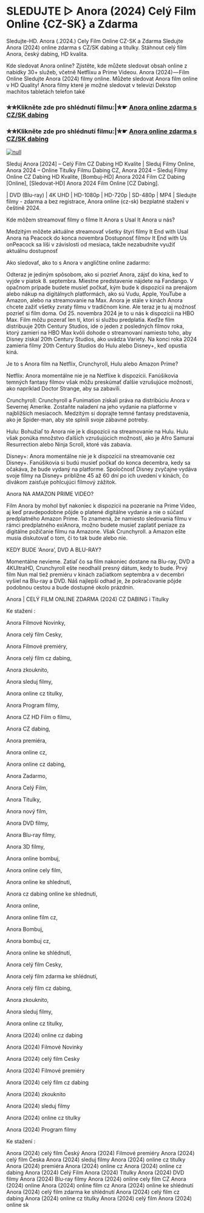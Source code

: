 # SLEDUJTE ▷ Anora (2024) Celý Film Online {CZ-SK} a Zdarma

Sledujte-HD. Anora (.2024.) Cely Film Online CZ-SK a Zdarma
Sledujte Anora (2024) online zdarma s CZ/SK dabing a titulky. Stáhnout celý film Anora, český dabing, HD kvalita.

Kde sledovat Anora online? Zjistěte, kde můžete sledovat obsah online z nabídky 30+ služeb, včetně Netflixu a Prime Videou. Anora (2024) — Film Online Sledujte Anora (2024) filmy online. Můžete sledovat Anora film online v HD Quality! Anora filmy které je možné sledovat v televizi Dekstop machitos tabletách telefon také

### ✮✮Klikněte zde pro shlédnutí filmu:|✮☛ [Anora online zdarma s CZ/SK dabing](https://bit.ly/anora-cely-film-cz)

### ✮✮Klikněte zde pro shlédnutí filmu:|✮☛ [Anora online zdarma s CZ/SK dabing](https://bit.ly/anora-cely-film-cz)

[![null](https://static.wixstatic.com/media/855a25_043b5abeb4ae4d35ac003198e7fe56ed~mv2.gif)](https://bit.ly/anora-cely-film-cz)

Sleduj Anora [2024] – Celý Film CZ Dabing HD Kvalite | Sleduj Filmy Online, Anora 2024 – Online Titulky Filmu Dabing CZ, Anora 2024 – Sleduj Filmy Online CZ Dabing HD Kvalite, [Bombuj-HD] Anora 2024 Film CZ Dabing [Online], [Sledovat-HD] Anora 2024 Film Online [CZ Dabing].

| DVD (Blu-ray) | 4K UHD | HD-1080p | HD-720p | SD-480p | MP4 | Sledujte filmy - zdarma a bez registrace, Anora online (cz-sk) bezplatné stažení v češtině 2024.

Kde môžem streamovať filmy o filme It Anora s Usal It Anora u nás?

Medzitým môžete aktuálne streamovať všetky štyri filmy It End with Usal Anora na Peacock do konca novembra Dostupnosť filmov It End with Us onPeacock sa líši v závislosti od mesiaca, takže nezabudnite využiť aktuálnu dostupnosť

Ako sledovať, ako to s Anora v angličtine online zadarmo:

Odteraz je jediným spôsobom, ako si pozrieť Anora, zájsť do kina, keď to vyjde v piatok 8. septembra. Miestne predstavenie nájdete na Fandango. V opačnom prípade budete musieť počkať, kým bude k dispozícii na prenájom alebo nákup na digitálnych platformách, ako sú Vudu, Apple, YouTube a Amazon, alebo na streamovanie na Max. Anora je stále v kinách Anora chcete zažiť všetky zvraty filmu v tradičnom kine. Ale teraz je tu aj možnosť pozrieť si film doma. Od 25. novembra 2024 je to u nás k dispozícii na HBO Max. Film môžu pozerať len tí, ktorí si službu predplatia. Keďže film distribuuje 20th Century Studios, ide o jeden z posledných filmov roka, ktorý zamieri na HBO Max kvôli dohode o streamovaní namiesto toho, aby Disney získal 20th Century Studios, ako uvádza Variety. Na konci roka 2024 zamieria filmy 20th Century Studios do Hulu alebo Disney+, keď opustia kiná.

Je to s Anora film na Netflix, Crunchyroll, Hulu alebo Amazon Prime?

Netflix: Anora momentálne nie je na Netflixe k dispozícii. Fanúšikovia temných fantasy filmov však môžu preskúmať ďalšie vzrušujúce možnosti, ako napríklad Doctor Strange, aby sa zabavili.

Crunchyroll: Crunchyroll a Funimation získali práva na distribúciu Anora v Severnej Amerike. Zostaňte naladení na jeho vydanie na platforme v najbližších mesiacoch. Medzitým si doprajte temné fantasy predstavenia, ako je Spider-man, aby ste splnili svoje zábavné potreby.

Hulu: Bohužiaľ to Anora nie je k dispozícii na streamovanie na Hulu. Hulu však ponúka množstvo ďalších vzrušujúcich možností, ako je Afro Samurai Resurrection alebo Ninja Scroll, ktoré vás zabavia.

Disney+: Anora momentálne nie je k dispozícii na streamovanie cez Disney+. Fanúšikovia si budú musieť počkať do konca decembra, kedy sa očakáva, že bude vydaný na platforme. Spoločnosť Disney zvyčajne vydáva svoje filmy na Disney+ približne 45 až 60 dní po ich uvedení v kinách, čo divákom zaisťuje pohlcujúci filmový zážitok.

Anora NA AMAZON PRIME VIDEO?

Film Anora by mohol byť nakoniec k dispozícii na pozeranie na Prime Video, aj keď pravdepodobne pôjde o platené digitálne vydanie a nie o súčasť predplatného Amazon Prime. To znamená, že namiesto sledovania filmu v rámci predplatného exiAnora, možno budete musieť zaplatiť peniaze za digitálne požičanie filmu na Amazone. Však Crunchyroll. a Amazon ešte musia diskutovať o tom, či to tak bude alebo nie.

KEDY BUDE ‘Anora’, DVD A BLU-RAY?

Momentálne nevieme. Zatiaľ čo sa film nakoniec dostane na Blu-ray, DVD a 4KUltraHD, Crunchyroll ešte neodhalil presný dátum, kedy to bude. Prvý film Nun mal tiež premiéru v kinách začiatkom septembra a v decembri vyšiel na Blu-ray a DVD. Náš najlepší odhad je, že pokračovanie pôjde podobnou cestou a bude dostupné okolo prázdnin.

Anora | CELÝ FILM ONLINE ZDARMA (2024) CZ DABING i Titulky

Ke stažení :

Anora Filmové Novinky,

Anora celý film Cesky,

Anora Filmové premiéry,

Anora celý film cz dabing,

Anora zkouknito,

Anora sleduj filmy,

Anora online cz titulky,

Anora Program filmy,

Anora CZ HD Film o filmu,

Anora CZ dabing,

Anora premiéra,

Anora online cz,

Anora online cz dabing,

Anora Zadarmo,

Anora Celý Film,

Anora Titulky,

Anora nový film,

Anora DVD filmy,

Anora Blu-ray filmy,

Anora 3D filmy,

Anora online bombuj,

Anora online cely film,

Anora online ke shlednuti,

Anora cz dabing online ke shlednuti,

Anora online,

Anora online film cz,

Anora Bombuj,

Anora bombuj cz,

Anora online ke shlédnutí,

Anora celý film Cesky,

Anora celý film zdarma ke shlédnutí,

Anora celý film cz dabing,

Anora zkouknito,

Anora sleduj filmy,

Anora online cz titulky,

Anora (2024) online cz dabing

Anora (2024) Filmové Novinky

Anora (2024) celý film Cesky

Anora (2024) Filmové premiéry

Anora (2024) celý film cz dabing

Anora (2024) zkouknito

Anora (2024) sleduj filmy

Anora (2024) online cz titulky

Anora (2024) Program filmy

Ke stažení :

Anora (2024) celý film Český Anora (2024) Filmové premiéry Anora (2024) celý film Česka Anora (2024) sleduj filmy Anora (2024) online cz titulky Anora (2024) premiéra Anora (2024) online cz Anora (2024) online cz dabing Anora (2024) Celý Film Anora (2024) Titulky Anora (2024) DVD filmy Anora (2024) Blu-ray filmy Anora (2024) online cely film CZ Anora (2024) online Anora (2024) online film cz Anora (2024) online ke shlédnutí Anora (2024) celý film zdarma ke shlédnutí Anora (2024) celý film cz dabing Anora (2024) online cz titulky Anora (2024) celý film Anora (2024) online sk
